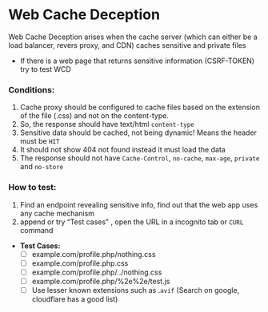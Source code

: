 # Web Cache Deception

Web Cache Deception arises when the cache server (which can either be a load balancer, revers proxy, and CDN) caches sensitive and private files

- If there is a web page that returns sensitive information (CSRF-TOKEN) try to test WCD

### Conditions:

1. Cache proxy should be configured to cache files based on the extension of the file (.css) and not on the content-type.
2. So, the response should have text/html `content-type`
3. Sensitive data should be cached, not being dynamic! Means the header must be `HIT`
4. It should not show 404 not found instead it must load the data
5. The response should not have `Cache-Control`, `no-cache`, `max-age`, `private` and `no-store`

### How to test:

1. Find an endpoint revealing sensitive info, find out that the web app uses any cache mechanism 
2. append or try “Test cases" , open the URL in a incognito tab or `CURL` command
- **Test Cases:**
    - [ ]  example.com/profile.php/nothing.css
    - [ ]  example.com/profile.php.css
    - [ ]  example.com/profile.php/../nothing.css
    - [ ]  example.com/profile.php/%2e%2e/test.js
    - [ ]  Use lesser known extensions such as .`avif` (Search on google, cloudflare has a good list)